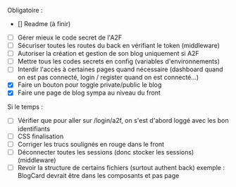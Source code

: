 Obligatoire :  
- [] Readme (à finir)
- [ ] Gérer mieux le code secret de l'A2F
- [ ] Sécuriser toutes les routes du back en vérifiant le token (middleware)
- [ ] Autoriser la création et gestion de son blog uniquement si A2F
- [ ] Mettre tous les codes secrets en config (variables d'environnements)
- [ ] Interdir l'accès à certaines pages quand nécessaire (dashboard quand on est pas connecté, login / register quand on est connecté...)
- [x] Faire un bouton pour toggle private/public le blog
- [x] Faire une page de blog sympa au niveau du front

Si le temps :
- [ ] Vérifier que pour aller sur /login/a2f, on s'est d'abord loggé avec les bon identifiants
- [ ] CSS finalisation
- [ ] Corriger les trucs soulignés en rouge dans le front
- [ ] Déconnecter toutes les sessions (donc stocker les sessions) (middleware)
- [ ] Revoir la structure de certains fichiers (surtout authent back) exemple : BlogCard devrait être dans les composants et pas page